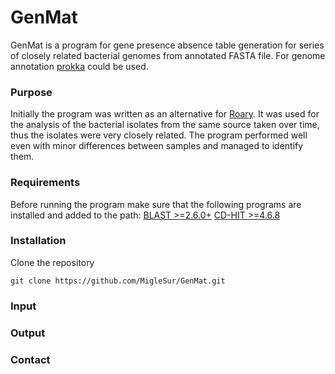 # GenMat

GenMat is a program for gene presence absence table generation for series of closely related bacterial genomes from annotated FASTA file. For genome annotation [prokka](https://github.com/tseemann/prokka) could be used.

### Purpose

Initially the program was written as an alternative for [Roary](http://sanger-pathogens.github.io/Roary/). It was used for the analysis of the bacterial isolates from the same source taken over time, thus the isolates were very closely related. The program performed well even with minor differences between samples and managed to identify them. 

### Requirements

Before running the program make sure that the following programs are installed and added to the path:
[BLAST >=2.6.0+](https://blast.ncbi.nlm.nih.gov/Blast.cgi?CMD=Web&PAGE_TYPE=BlastDocs&DOC_TYPE=Download)
[CD-HIT >=4.6.8](http://weizhongli-lab.org/cd-hit/)

### Installation

Clone the repository
```
git clone https://github.com/MigleSur/GenMat.git
```
### Input
### Output
### Contact
